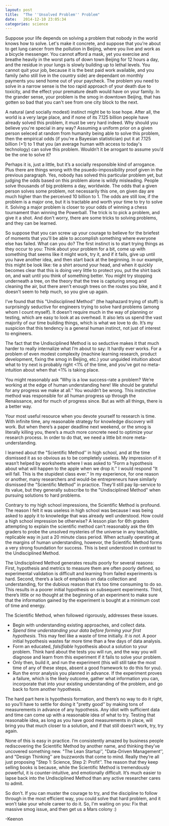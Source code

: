 ```yaml
---
layout: post
title:  "The ''Unsolved Problem'' Problem"
date:   2014-12-10 23:05:34
categories: science
---
```

Suppose your life depends on solving a problem that nobody in the world knows how to solve. Let's make it concrete, and suppose that you're about to get lung cancer from the pollution in Beijing, where you live and work as a bicycle messenger. You cannot afford a mask, yet you exercise and breathe heavily in the worst parts of down town Beijing for 12 hours a day, and the residue in your lungs is slowly building up to lethal levels. You cannot quit your job, because it is the best paid work available, and you family (who still live in the country side) are dependant on monthly payments you send home out of your paycheck. The problem you need to solve in a narrow sense is the too rapid approach of your death due to toxicity, and the effect your premature death would have on your family. In the grander sense, your problem is the smog in downtown Beijing, that has gotten so bad that you can't see from one city block to the next.

A natural (and socially modest) instinct might be to lose hope. After all, the world is a very large place, and if none of its 7.125 billion people have already solved this problem, it must be very hard indeed. Why should you believe you're special in any way? Assuming a uniform prior on a given person seleced at random from humanity being able to solve this problem, then the empirical odds (if you're a Bayesian statistician) put it at 7.125 billion (+1) to 1 that you (an average human with access to today's technology) can solve this problem. Wouldn’t it be arrogant to assume you’d be the one to solve it?

Perhaps it is, just a little, but it’s a socially responsible kind of arrogance. Plus there are things wrong with the psuedo-impossibility proof given in the previous paragraph. Yes, nobody has solved this particular problem yet, but judging the odds based on this problem alone is wildly misleading. People solve thousands of big problems a day, worldwide. The odds that a given person solves some problem, not necessarily this one, on given day are much higher than the perceived 10 billion to 1. The odds are still low, if the problem is a major one, but it is tractable and worth your time to try to solve it. Solving a major problem is closer to your odds of winning a chess tournament than winning the Powerball. The trick is to pick a problem, and give it a shot. And don't worry, there are some tricks to solving problems, and they can be learned.

So suppose that you can screw up your courage to believe for the briefest of moments that you’ll be able to accomplish something where everyone else has failed. What can you do? The first instinct is to start trying things as they occur to you: Think about your problem for a bit, come up with something that seems like it might work, try it, and if it fails, give up until you have another idea, and then start back at the beginning. In our example, this might be look like: tie a shirt around your head, and when it quickly becomes clear that this is doing very little to protect you, put the shirt back on, and wait until you think of something better. You might try stopping underneath a tree, on the theory that the tree is capturing smog and cleaning the air, but there aren't enough trees on the routes you bike, and it doesn't seem to help much, so you give up again.

I’ve found that this "Undisciplined Method’’ (the haphazard trying of stuff) is surprisingly seductive for engineers trying to solve hard problems (among whom I count myself). It doesn’t require much in the way of planning or testing, which are easy to look at as overhead. It also lets us spend the vast majority of our time building things, which is what we love to do. It’s my suspicion that this tendency is a general human instinct, not just of interest to engineers.

The fact that the Undisciplined Method is so seductive makes it that much harder to really internalize what I’m about to say: It hardly ever works. For a problem of even modest complexity (machine learning research, product development, fixing the smog in Beijing, etc.) your unguided intuition about what to try next is probably right <1% of the time, and you’ve got no meta-intuition about when that <1% is taking place.

You might reasonably ask “Why is a low success-rate a problem? We’re working at the edge of human understanding here! We should be grateful for any progress we make at all.” You wouldn’t be wrong. This instinctive method was responsible for all human progress up through the Renaissance, and for much of progress since. But as with all things, there is a better way.

Your most useful resource when you devote yourself to research is time. With infinite time, any reasonable strategy for knowledge discovery will work. But when there’s a paper deadline next weekend, or the smog is literally killing you, there’s a much more concrete need to optimize your research process. In order to do that, we need a little bit more meta-understanding.

I learned about the "Scientific Method’’ in high school, and at the time dismissed it as so obvious as to be completely useless. My impression of it wasn’t helped by worksheets where I was asked to "Form a hypothesis about what will happen to the apple when we drop it.’’ I would respond "It will fall. This is the stupidest class ever.’’ In my experience, for one reason or another, many researchers and would-be entrepreneurs have similarly dismissed the "Scientific Method" in practice. They'll still pay lip-service to its value, but they generally subscribe to the "Undisciplined Method" when pursuing solutions to hard problems.

Contrary to my high school impressions, the Scientific Method is profound. The reason I felt it was useless in high school was because I was being asked to apply it to knowledge that was already well understood. How could a high school impression be otherwise? A lesson plan for 6th graders attempting to explain the scientific method can't reasonably ask the 6th graders to probe the unsolved mysteries of the universe in any teachable, replicable way in just a 20 minute class period. When actually operating at the margins of human understanding, howevor, the Scientific Method forms a very strong foundation for success. This is best understood in contrast to the Undisciplined Method.

The Undisciplined Method generates results poorly for several reasons: First, hypothesis and metrics to measure them are often poorly defined, so experimental validation is difficult and learning from failed experiments is hard. Second, there’s a lack of emphasis on data collection and understanding, for the dubious reason that it’s too time consuming to do so. This results in a poorer initial hypothesis on subsequent experiments. Third, there’s little or no thought at the beginning of an experiment to make sure that the information gained by the experiment is bought at a minimum cost of time and energy.

The Scientific Method, when followed rigorously, addresses these issues. 

* Begin with understanding existing approaches, and collect data.
* *Spend time understanding your data before forming your first hypothesis.* This may feel like a waste of time initially. *It is not.* A poor initial hypothesis wastes far more time than a few days of data analysis.
* Form an educated, *falsifiable* hypothesis about a solution to your problem. Think hard about the tests you will run, and the way you will diagnose and learn from this experiment if it fails to solve your problem.
* Only then, build it, and run the experiment (this will still take the most time of any of these steps, absent a good framework to do this for you).
* Run the error analysis you planned in advance. If the experiment proves a failure, which is the likely outcome, gather what information you can, incorporate that into your existing understanding of the problem, and go back to form another hypothesis.

The hard part here is hypothesis formation, and there’s no way to do it right, so you’ll have to settle for doing it "pretty good’’ by making tons of measurements in advance of any hypothesis. Any idiot with sufficient data and time can come up with a reasonable idea of what to try. Testing that reasonable idea, as long as you have good measurements in place, will bring you that much closer to a solution, and if that still doesn’t work, try, try again.

None of this is easy in practice. I’m consistently amazed by business people rediscovering the Scientific Method by another name, and thinking they’ve uncovered something new. "The Lean Startup’’, "Data-Driven Management’’, and "Design Thinking’’ are buzzwords that come to mind. Really they’re all just proposing "Step 1: Science, Step 2: Profit’’. The reason that they keep selling books is because, while the Scientific Method is tremendously powerful, it is counter-intuitive, and emotionally difficult. It’s much easier to lapse back into the Undisciplined Method than any active researcher cares to admit.

So don’t. If you can muster the courage to try, and the discipline to follow through in the most efficient way, you could solve that hard problem, and it won’t take your whole career to do it. So, I'm waiting on you: Fix that massive smog issue, and then get us a Mars colony :)

-Keenon
